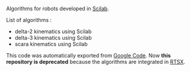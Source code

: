 Algorithms for robots developed in [Scilab](http://www.scilab.org/).

List of algorithms :
* delta-2 kinematics using Scilab
* delta-3 kinematics using Scilab
* scara kinematics using Scilab

This code was automatically exported from [Google Code](https://code.google.com/p/robotics-utils). Now __this repository is deprecated__ because the algorithms are integrated in [RTSX](https://github.com/dgerod/rtsx).
